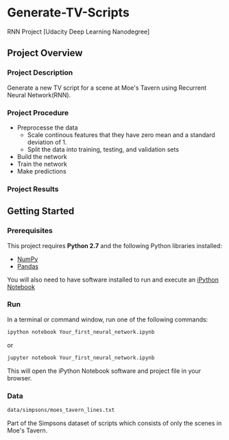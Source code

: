 # Generate-TV-Scripts
RNN Project [Udacity Deep Learning Nanodegree]

## Project Overview
### Project Description
Generate a new TV script for a scene at Moe's Tavern using Recurrent Neural Network(RNN).

### Project Procedure
- Preprocesse the data
  - Scale continous features that they have zero mean and a standard deviation of 1.
  - Split the data into training, testing, and validation sets
- Build the network
- Train the network
- Make predictions

### Project Results

## Getting Started
### Prerequisites
This project requires **Python 2.7** and the following Python libraries installed:

- [NumPy](http://www.numpy.org/)
- [Pandas](http://pandas.pydata.org)

You will also need to have software installed to run and execute an [iPython Notebook](http://ipython.org/notebook.html)


### Run
In a terminal or command window, run one of the following commands:

```bash
ipython notebook Your_first_neural_network.ipynb
```  
or
```bash
jupyter notebook Your_first_neural_network.ipynb
```

This will open the iPython Notebook software and project file in your browser.

### Data
```bash
data/simpsons/moes_tavern_lines.txt
```  
Part of the Simpsons dataset of scripts which consists of only the scenes in Moe's Tavern.
